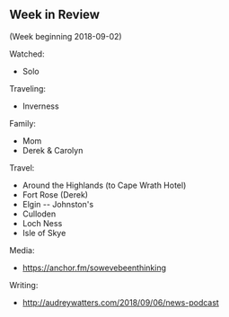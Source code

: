 ## Week in Review

(Week beginning 2018-09-02)

Watched:
* Solo

Traveling:
* Inverness

Family:
* Mom
* Derek & Carolyn

Travel:
* Around the Highlands (to Cape Wrath Hotel)
* Fort Rose (Derek)
* Elgin -- Johnston's
* Culloden
* Loch Ness
* Isle of Skye

Media:
* https://anchor.fm/sowevebeenthinking

Writing:
* http://audreywatters.com/2018/09/06/news-podcast
